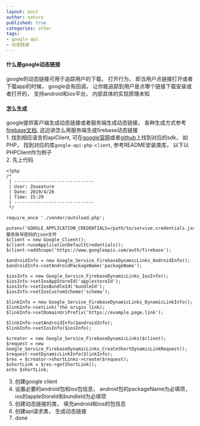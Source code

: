 ```yaml
---
layout: post
author: eature
published: true
categories: other
tags:
- google-api
- 动态链接
---
```


#### 什么是google动态链接
  google的动态链接可用于追踪用户的下载， 打开行为， 即当用户点链接打开或者下载app的时候， google会有回调， 让你能追踪到用户是点哪个链接下载安装或者打开的， 支持android和ios平台， 内部具体的实现原理未知
#### 怎么生成
  google提供客户端生成动态链接或者服务端生成动态链接， 各种生成方式参考[firebase文档](https://firebase.google.com/docs), 这边讲怎么用服务端生成firebase动态链接  
    1. 找到相应语言的apiClient, 可在[google官网](https://developers.google.com/api-client-library/)或者[github](https://github.com/googleapis)上找到对应的sdk， 如PHP， 找到对应的库`google-api-php-client`, 参考README安装类库， 以下以PHPClient作为例子  
    2. 先上代码  
```
<?php
/*
 | ------------------------------
 | User: Zoueature
 | Date: 2019/4/26
 | Time: 15:29
 | ------------------------------
 */

require_once './vendor/autoload.php';

putenv('GOOGLE_APPLICATION_CREDENTIALS=/path/to/servive.credentials.json');//服务账号密码的json文件
$client = new Google_Client();
$client->useApplicationDefaultCredentials();
$client->addScope('https://www.googleapis.com/auth/firebase');

$androidInfo = new Google_Service_FirebaseDynamicLinks_AndroidInfo();
$androidInfo->setAndroidPackageName('packageName');

$iosInfo = new Google_Service_FirebaseDynamicLinks_IosInfo();
$iosInfo->setIosAppStoreId('applestoreId');
$iosInfo->setIosBundleId('bundleId');
$iosInfo->setIosCustomScheme('schema');

$linkInfo = new Google_Service_FirebaseDynamicLinks_DynamicLinkInfo();
$linkInfo->setLink('the origin link);
$linkInfo->setDomainUriPrefix('https://example.page.link');

$linkInfo->setAndroidInfo($androidInfo);
$linkInfo->setIosInfo($iosInfo);

$creator = new Google_Service_FirebaseDynamicLinks($client);
$request = new Google_Service_FirebaseDynamicLinks_CreateShortDynamicLinkRequest();
$request->setDynamicLinkInfo($linkInfo);
$res = $creator->shortLinks->create($request);
$shortLink = $res->getShortLink();
echo $shortLink;
```    
3. 创建google client  
4. 设置必要的android包和ios包信息， android包的packageName为必填项， ios的appleStoreId和bundleId为必填项  
5. 创建动态链接的类， 填充android和ios的包信息  
6. 创建api请求类， 生成动态链接  
7. done